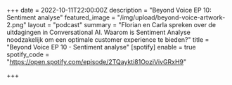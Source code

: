 +++
date = 2022-10-11T22:00:00Z
description = "Beyond Voice EP 10: Sentiment analyse"
featured_image = "/img/upload/beyond-voice-artwork-2.png"
layout = "podcast"
summary = "Florian en Carla spreken over de uitdagingen in Conversational AI. Waarom is Sentiment Analyse noodzakelijk om een optimale customer experience te bieden?"
title = "Beyond Voice EP 10 - Sentiment analyse"
[spotify]
enable = true
spotify_code = "https://open.spotify.com/episode/2TQaykti81OoziVivGRxH9"

+++
